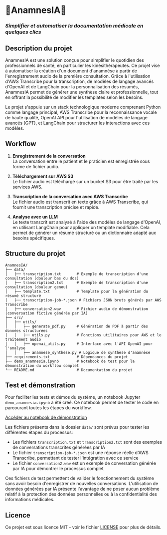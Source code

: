 # 📝AnamnesIA🤖
### *Simplifier et automatiser la documentation médicale en quelques clics*

## Description du projet

AnamnesIA est une solution conçue pour simplifier le quotidien des professionnels de santé, en particulier les kinésithérapeutes. Ce projet vise à automatiser la création d'un document d'anamnèse à partir de l'enregistrement audio de la première consultation. Grâce à l'utilisation d'AWS Transcribe pour la transcription, de modèles de langage avancés d'OpenAI et de LangChain pour la personnalisation des résumés, AnamnesIA permet de générer une synthèse claire et professionnelle, tout en offrant la possibilité de modifier les templates selon les besoins.

Le projet s'appuie sur un stack technologique moderne comprenant Python comme langage principal, AWS Transcribe pour la reconnaissance vocale de haute qualité, OpenAI API pour l'utilisation de modèles de langage avancés (GPT), et LangChain pour structurer les interactions avec ces modèles.

## Workflow

1. **Enregistrement de la conversation**  
   La conversation entre le patient et le praticien est enregistrée sous forme de fichier audio.

2. **Téléchargement sur AWS S3**  
   Le fichier audio est téléchargé sur un bucket S3 pour être traité par les services AWS.

3. **Transcription de la conversation avec AWS Transcribe**  
   Le fichier audio est transcrit en texte grâce à AWS Transcribe, qui fournit une transcription précise et rapide.

4. **Analyse avec un LLM**  
   Le texte transcrit est analysé à l'aide des modèles de langage d'OpenAI, en utilisant LangChain pour appliquer un template modifiable. Cela permet de générer un résumé structuré ou un dictionnaire adapté aux besoins spécifiques.

## Structure du projet

```
AnamnesIA/
├── data/               
│   ├── transcription.txt       # Exemple de transcription d'une consultation (douleur bas du dos)
│   ├── transcription2.txt      # Exemple de transcription d'une consultation (douleur genou)
│   ├── template.txt            # Template pour la génération du résumé structuré
│   ├── transcription-job-*.json # Fichiers JSON bruts générés par AWS Transcribe
│   ├── conversation2.wav       # Fichier audio de démonstration (conversation fictive générée par IA)              
├── src/
│   ├── utils/          
│   │   ├── generate_pdf.py     # Génération de PDF à partir des données structurées
│   │   ├── utils.py            # Fonctions utilitaires pour AWS et le traitement audio
│   │   ├── openai_utils.py     # Interface avec l'API OpenAI pour l'analyse
│   │   ├── anamnese_synthese.py # Logique de synthèse d'anamnèse
├── requirements.txt            # Dépendances du projet
├── demo_anamnesia.ipynb        # Notebook de test pour la démonstration du workflow complet
└── README.md                   # Documentation du projet
```

## Test et démonstration

Pour faciliter les tests et démos du système, un notebook Jupyter `demo_anamnesia.ipynb` a été créé. Ce notebook permet de tester le code en parcourant toutes les étapes du workflow.

[Accéder au notebook de démonstration](demo_anamnesia.ipynb)

Les fichiers présents dans le dossier `data/` sont prévus pour tester les différentes étapes du processus:
- Les fichiers `transcription.txt` et `transcription2.txt` sont des exemples de conversations transcrites générées par IA
- Le fichier `transcription-job-*.json` est une réponse réelle d'AWS Transcribe, permettant de tester l'intégration avec ce service
- Le fichier `conversation2.wav` est un exemple de conversation générée par IA pour démontrer le processus complet

Ces fichiers de test permettent de valider le fonctionnement du système sans avoir besoin d'enregistrer de nouvelles conversations. L'utilisation de données générées par IA présente l'avantage de ne poser aucun problème relatif à la protection des données personnelles ou à la confidentialité des informations médicales.

## Licence

Ce projet est sous licence MIT - voir le fichier [LICENSE](LICENSE) pour plus de détails.




